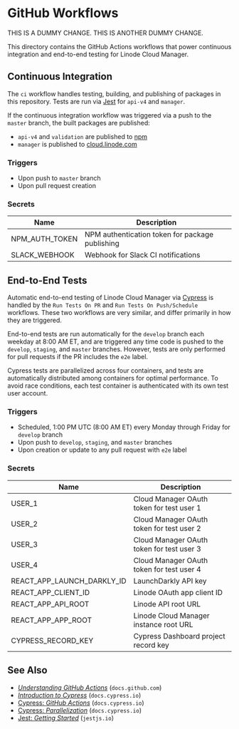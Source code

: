 # GitHub Workflows

THIS IS A DUMMY CHANGE. THIS IS ANOTHER DUMMY CHANGE.

This directory contains the GitHub Actions workflows that power continuous integration and end-to-end testing for Linode Cloud Manager.

## Continuous Integration
The `ci` workflow handles testing, building, and publishing of packages in this repository. Tests are run via [Jest](https://jestjs.io/) for `api-v4` and `manager`.

If the continuous integration workflow was triggered via a push to the `master` branch, the built packages are published:

* `api-v4` and `validation` are published to [npm](https://www.npmjs.com/)
* `manager` is published to [cloud.linode.com](https://cloud.linode.com)

### Triggers
* Upon push to `master` branch
* Upon pull request creation

### Secrets
| Name           | Description                                     |
|----------------|-------------------------------------------------|
| NPM_AUTH_TOKEN | NPM authentication token for package publishing |
| SLACK_WEBHOOK  | Webhook for Slack CI notifications              |

## End-to-End Tests
Automatic end-to-end testing of Linode Cloud Manager via [Cypress](https://www.cypress.io/) is handled by the `Run Tests On PR` and `Run Tests On Push/Schedule` workflows. These two workflows are very similar, and differ primarily in how they are triggered.

End-to-end tests are run automatically for the `develop` branch each weekday at 8:00 AM ET, and are triggered any time code is pushed to the `develop`, `staging`, and `master` branches. However, tests are only performed for pull requests if the PR includes the `e2e` label.

Cypress tests are parallelized across four containers, and tests are automatically distributed among containers for optimal performance. To avoid race conditions, each test container is authenticated with its own test user account.

### Triggers
* Scheduled, 1:00 PM UTC (8:00 AM ET) every Monday through Friday for `develop` branch
* Upon push to `develop`, `staging`, and `master` branches
* Upon creation or update to any pull request with `e2e` label

### Secrets
| Name                       | Description                               |
|----------------------------|-------------------------------------------|
| USER_1                     | Cloud Manager OAuth token for test user 1 |
| USER_2                     | Cloud Manager OAuth token for test user 2 |
| USER_3                     | Cloud Manager OAuth token for test user 3 |
| USER_4                     | Cloud Manager OAuth token for test user 4 |
| REACT_APP_LAUNCH_DARKLY_ID | LaunchDarkly API key                      |
| REACT_APP_CLIENT_ID        | Linode OAuth app client ID                |
| REACT_APP_API_ROOT         | Linode API root URL                       |
| REACT_APP_APP_ROOT         | Linode Cloud Manager instance root URL    |
| CYPRESS_RECORD_KEY         | Cypress Dashboard project record key      |

## See Also
* [_Understanding GitHub Actions_](https://docs.github.com/en/actions/learn-github-actions/understanding-github-actions) (`docs.github.com`)
* [_Introduction to Cypress_](https://docs.cypress.io/guides/core-concepts/introduction-to-cypress) (`docs.cypress.io`)
* [Cypress: _GitHub Actions_](https://docs.cypress.io/guides/continuous-integration/github-actions#Cypress-GitHub-Action) (`docs.cypress.io`)
* [Cypress: _Parallelization_](https://docs.cypress.io/guides/guides/parallelization) (`docs.cypress.io`)
* [Jest: _Getting Started_](https://jestjs.io/docs/getting-started) (`jestjs.io`)
